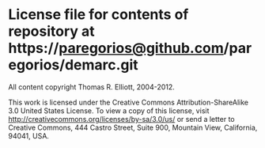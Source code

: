 License file for contents of repository at https://paregorios@github.com/paregorios/demarc.git
==============================================================================================

All content copyright Thomas R. Elliott, 2004-2012.

This work is licensed under the Creative Commons Attribution-ShareAlike 3.0 United States License. To view a copy of this license, visit http://creativecommons.org/licenses/by-sa/3.0/us/ or send a letter to Creative Commons, 444 Castro Street, Suite 900, Mountain View, California, 94041, USA.
